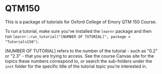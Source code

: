 # QTM150

This is a package of tutorials for Oxford College of Emory QTM 150 Course.

To run a tutorial, make sure you've installed the `learnr` package and then run `learnr::run_tutorial("[NUMBER OF TUTORIAL]", package = "Tutorials150")`.

[NUMBER OF TUTORIAL] refers to the number of the tutorial - such as "0.2" or "2.3" - that you are trying to access. See the course Canvas site for the topics these numbers correspond to, or search the sub-folders under the `inst` folder for the specific title of the tutorial topic you're interested in.
